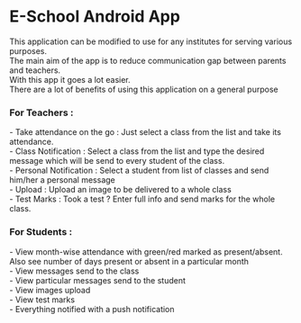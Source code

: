 <h1>E-School Android App</h1>
<p>
This application can be modified to use for any institutes for serving various purposes.<br>
The main aim of the app is to reduce communication gap between parents and teachers.<br>
With this app it goes a lot easier.<br>
There are a lot of benefits of using this application on a general purpose<br>
</p>
<p>
<h3>For Teachers : </h3>
- Take attendance on the go : Just select a class from the list and take its attendance.<br>
- Class Notification : Select a class from the list and type the desired message which will be send to every student of the class.<br>
- Personal Notification : Select a student from list of classes and send him/her a personal message<br>
- Upload : Upload an image to be delivered to a whole class<br>
- Test Marks : Took a test ? Enter full info and send marks for the whole class.<br>


<h3>For Students : </h3>
- View month-wise attendance with green/red marked as present/absent. Also see number of  days present or absent in a particular month<br>
- View messages send to the class<br>
- View particular messages send to the student<br>
- View images upload<br>
- View test marks<br>
- Everything notified with a push notification<br>
</p>

<p>

</p>
